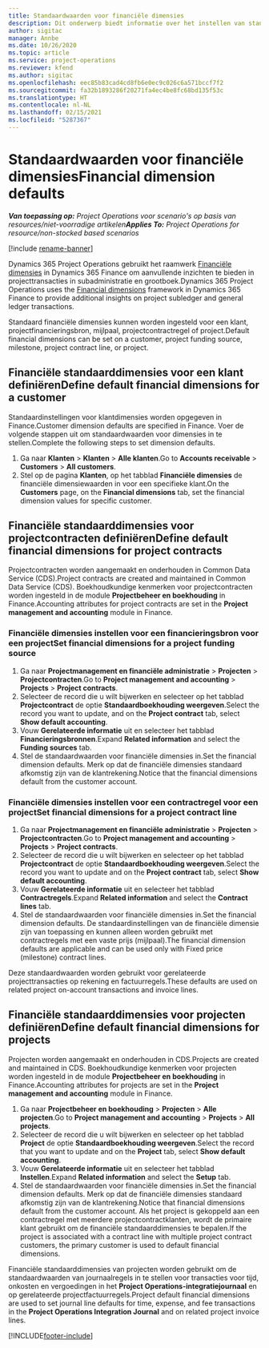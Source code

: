 ```yaml
---
title: Standaardwaarden voor financiële dimensies
description: Dit onderwerp biedt informatie over het instellen van standaardinstellingen voor financiële dimensies.
author: sigitac
manager: Annbe
ms.date: 10/26/2020
ms.topic: article
ms.service: project-operations
ms.reviewer: kfend
ms.author: sigitac
ms.openlocfilehash: eec85b83cad4cd8fb6e0ec9c026c6a571bccf7f2
ms.sourcegitcommit: fa32b1893286f20271fa4ec4be8fc68bd135f53c
ms.translationtype: HT
ms.contentlocale: nl-NL
ms.lasthandoff: 02/15/2021
ms.locfileid: "5287367"
---
```

# <a name="financial-dimension-defaults"></a><span data-ttu-id="326ec-103">Standaardwaarden voor financiële dimensies</span><span class="sxs-lookup"><span data-stu-id="326ec-103">Financial dimension defaults</span></span>

<span data-ttu-id="326ec-104">_**Van toepassing op:** Project Operations voor scenario's op basis van resources/niet-voorradige artikelen_</span><span class="sxs-lookup"><span data-stu-id="326ec-104">_**Applies To:** Project Operations for resource/non-stocked based scenarios_</span></span>

[!include [rename-banner](~/includes/cc-data-platform-banner.md)]

<span data-ttu-id="326ec-105">Dynamics 365 Project Operations gebruikt het raamwerk [Financiële dimensies](https://docs.microsoft.com/dynamics365/finance/general-ledger/financial-dimensions) in Dynamics 365 Finance om aanvullende inzichten te bieden in projecttransacties in subadministratie en grootboek.</span><span class="sxs-lookup"><span data-stu-id="326ec-105">Dynamics 365 Project Operations uses the [Financial dimensions](https://docs.microsoft.com/dynamics365/finance/general-ledger/financial-dimensions) framework in Dynamics 365 Finance to provide additional insights on project subledger and general ledger transactions.</span></span>

<span data-ttu-id="326ec-106">Standaard financiële dimensies kunnen worden ingesteld voor een klant, projectfinancieringsbron, mijlpaal, projectcontractregel of project.</span><span class="sxs-lookup"><span data-stu-id="326ec-106">Default financial dimensions can be set on a customer, project funding source, milestone, project contract line, or project.</span></span>

## <a name="define-default-financial-dimensions-for-a-customer"></a><span data-ttu-id="326ec-107">Financiële standaarddimensies voor een klant definiëren</span><span class="sxs-lookup"><span data-stu-id="326ec-107">Define default financial dimensions for a customer</span></span>

<span data-ttu-id="326ec-108">Standaardinstellingen voor klantdimensies worden opgegeven in Finance.</span><span class="sxs-lookup"><span data-stu-id="326ec-108">Customer dimension defaults are specified in Finance.</span></span> <span data-ttu-id="326ec-109">Voer de volgende stappen uit om standaardwaarden voor dimensies in te stellen.</span><span class="sxs-lookup"><span data-stu-id="326ec-109">Complete the following steps to set dimension defaults.</span></span>

1. <span data-ttu-id="326ec-110">Ga naar **Klanten** > **Klanten** > **Alle klanten**.</span><span class="sxs-lookup"><span data-stu-id="326ec-110">Go to **Accounts receivable** > **Customers** > **All customers**.</span></span>
2. <span data-ttu-id="326ec-111">Stel op de pagina **Klanten**, op het tabblad **Financiële dimensies** de financiële dimensiewaarden in voor een specifieke klant.</span><span class="sxs-lookup"><span data-stu-id="326ec-111">On the **Customers** page, on the **Financial dimensions** tab, set the financial dimension values for specific customer.</span></span>

## <a name="define-default-financial-dimensions-for-project-contracts"></a><span data-ttu-id="326ec-112">Financiële standaarddimensies voor projectcontracten definiëren</span><span class="sxs-lookup"><span data-stu-id="326ec-112">Define default financial dimensions for project contracts</span></span>

<span data-ttu-id="326ec-113">Projectcontracten worden aangemaakt en onderhouden in Common Data Service (CDS).</span><span class="sxs-lookup"><span data-stu-id="326ec-113">Project contracts are created and maintained in Common Data Service (CDS).</span></span> <span data-ttu-id="326ec-114">Boekhoudkundige kenmerken voor projectcontracten worden ingesteld in de module **Projectbeheer en boekhouding** in Finance.</span><span class="sxs-lookup"><span data-stu-id="326ec-114">Accounting attributes for project contracts are set in the **Project management and accounting** module in Finance.</span></span>

### <a name="set-financial-dimensions-for-a-project-funding-source"></a><span data-ttu-id="326ec-115">Financiële dimensies instellen voor een financieringsbron voor een project</span><span class="sxs-lookup"><span data-stu-id="326ec-115">Set financial dimensions for a project funding source</span></span>

1. <span data-ttu-id="326ec-116">Ga naar **Projectmanagement en financiële administratie** > **Projecten** > **Projectcontracten**.</span><span class="sxs-lookup"><span data-stu-id="326ec-116">Go to **Project management and accounting** > **Projects** > **Project contracts**.</span></span>
2. <span data-ttu-id="326ec-117">Selecteer de record die u wilt bijwerken en selecteer op het tabblad **Projectcontract** de optie **Standaardboekhouding weergeven**.</span><span class="sxs-lookup"><span data-stu-id="326ec-117">Select the record you want to update, and on the **Project contract** tab, select **Show default accounting**.</span></span>
3. <span data-ttu-id="326ec-118">Vouw **Gerelateerde informatie** uit en selecteer het tabblad **Financieringsbronnen**.</span><span class="sxs-lookup"><span data-stu-id="326ec-118">Expand **Related information** and select the **Funding sources** tab.</span></span>
4. <span data-ttu-id="326ec-119">Stel de standaardwaarden voor financiële dimensies in.</span><span class="sxs-lookup"><span data-stu-id="326ec-119">Set the financial dimension defaults.</span></span> <span data-ttu-id="326ec-120">Merk op dat de financiële dimensies standaard afkomstig zijn van de klantrekening.</span><span class="sxs-lookup"><span data-stu-id="326ec-120">Notice that the financial dimensions default from the customer account.</span></span>

### <a name="set-financial-dimensions-for-a-project-contract-line"></a><span data-ttu-id="326ec-121">Financiële dimensies instellen voor een contractregel voor een project</span><span class="sxs-lookup"><span data-stu-id="326ec-121">Set financial dimensions for a project contract line</span></span>

1. <span data-ttu-id="326ec-122">Ga naar **Projectmanagement en financiële administratie** > **Projecten** > **Projectcontracten**.</span><span class="sxs-lookup"><span data-stu-id="326ec-122">Go to **Project management and accounting** > **Projects** > **Project contracts**.</span></span>
2. <span data-ttu-id="326ec-123">Selecteer de record die u wilt bijwerken en selecteer op het tabblad **Projectcontract** de optie **Standaardboekhouding weergeven**.</span><span class="sxs-lookup"><span data-stu-id="326ec-123">Select the record you want to update and on the **Project contract** tab, select **Show default accounting**.</span></span>
3. <span data-ttu-id="326ec-124">Vouw **Gerelateerde informatie** uit en selecteer het tabblad **Contractregels**.</span><span class="sxs-lookup"><span data-stu-id="326ec-124">Expand **Related information** and select the **Contract lines** tab.</span></span>
4. <span data-ttu-id="326ec-125">Stel de standaardwaarden voor financiële dimensies in.</span><span class="sxs-lookup"><span data-stu-id="326ec-125">Set the financial dimension defaults.</span></span> <span data-ttu-id="326ec-126">De standaardinstellingen van de financiële dimensie zijn van toepassing en kunnen alleen worden gebruikt met contractregels met een vaste prijs (mijlpaal).</span><span class="sxs-lookup"><span data-stu-id="326ec-126">The financial dimension defaults are applicable and can be used only with Fixed price (milestone) contract lines.</span></span>

<span data-ttu-id="326ec-127">Deze standaardwaarden worden gebruikt voor gerelateerde projecttransacties op rekening en factuurregels.</span><span class="sxs-lookup"><span data-stu-id="326ec-127">These defaults are used on related project on-account transactions and invoice lines.</span></span>

## <a name="define-default-financial-dimensions-for-projects"></a><span data-ttu-id="326ec-128">Financiële standaarddimensies voor projecten definiëren</span><span class="sxs-lookup"><span data-stu-id="326ec-128">Define default financial dimensions for projects</span></span>

<span data-ttu-id="326ec-129">Projecten worden aangemaakt en onderhouden in CDS.</span><span class="sxs-lookup"><span data-stu-id="326ec-129">Projects are created and maintained in CDS.</span></span> <span data-ttu-id="326ec-130">Boekhoudkundige kenmerken voor projecten worden ingesteld in de module **Projectbeheer en boekhouding** in Finance.</span><span class="sxs-lookup"><span data-stu-id="326ec-130">Accounting attributes for projects are set in the **Project management and accounting** module in Finance.</span></span>

1. <span data-ttu-id="326ec-131">Ga naar **Projectbeheer en boekhouding** > **Projecten** > **Alle projecten**.</span><span class="sxs-lookup"><span data-stu-id="326ec-131">Go to **Project management and accounting** > **Projects** > **All projects**.</span></span>
2. <span data-ttu-id="326ec-132">Selecteer de record die u wilt bijwerken en selecteer op het tabblad **Project** de optie **Standaardboekhouding weergeven**.</span><span class="sxs-lookup"><span data-stu-id="326ec-132">Select the record that you want to update and on the **Project** tab, select **Show default accounting**.</span></span>
3. <span data-ttu-id="326ec-133">Vouw **Gerelateerde informatie** uit en selecteer het tabblad **Instellen**.</span><span class="sxs-lookup"><span data-stu-id="326ec-133">Expand **Related information** and select the **Setup** tab.</span></span>
4. <span data-ttu-id="326ec-134">Stel de standaardwaarden voor financiële dimensies in.</span><span class="sxs-lookup"><span data-stu-id="326ec-134">Set the financial dimension defaults.</span></span> <span data-ttu-id="326ec-135">Merk op dat de financiële dimensies standaard afkomstig zijn van de klantrekening.</span><span class="sxs-lookup"><span data-stu-id="326ec-135">Notice that financial dimensions default from the customer account.</span></span> <span data-ttu-id="326ec-136">Als het project is gekoppeld aan een contractregel met meerdere projectcontractklanten, wordt de primaire klant gebruikt om de financiële standaarddimensies te bepalen.</span><span class="sxs-lookup"><span data-stu-id="326ec-136">If the project is associated with a contract line with multiple project contract customers, the primary customer is used to default financial dimensions.</span></span>

<span data-ttu-id="326ec-137">Financiële standaarddimensies van projecten worden gebruikt om de standaardwaarden van journaalregels in te stellen voor transacties voor tijd, onkosten en vergoedingen in het **Project Operations-integratiejournaal** en op gerelateerde projectfactuurregels.</span><span class="sxs-lookup"><span data-stu-id="326ec-137">Project default financial dimensions are used to set journal line defaults for time, expense, and fee transactions in the **Project Operations Integration Journal** and on related project invoice lines.</span></span>


[!INCLUDE[footer-include](../includes/footer-banner.md)]